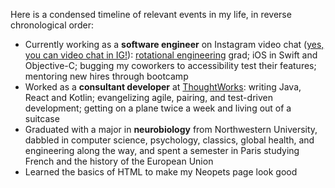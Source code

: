Here is a condensed timeline of relevant events in my life, in reverse chronological order:

- Currently working as a **software engineer** on Instagram video chat ([yes, you can video chat in IG!](https://about.instagram.com/blog/announcements/introducing-instagram-video-chat-and-more)): [rotational engineering](https://www.facebook.com/careers/life/facebooks-rotational-engineering-program) grad; iOS in Swift and Objective-C; bugging my coworkers to accessibility test their features; mentoring new hires through bootcamp
- Worked as a **consultant developer** at [ThoughtWorks](https://www.thoughtworks.com/): writing Java, React and Kotlin; evangelizing agile, pairing, and test-driven development; getting on a plane twice a week and living out of a suitcase
- Graduated with a major in **neurobiology** from Northwestern University, dabbled in computer science, psychology, classics, global health, and engineering along the way, and spent a semester in Paris studying French and the history of the European Union
- Learned the basics of HTML to make my Neopets page look good